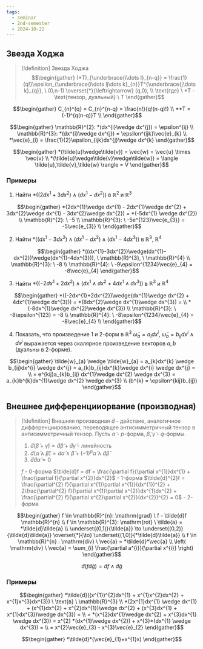 ```yaml
---
tags:
  - seminar
  - 2nd-semester
  - 2024-10-22
---
```


## Звезда Ходжа

> [!definition] Звезда Ходжа
> $$\begin{gather}
> (*T)_{\underbrace{i\dots l}_{n-q}} = \frac{1}{q!}\epsilon_{\underbrace{i\dots lj\dots k}_{n}}T^{\underbrace{j\dots k}_{q}}, \ (0,n-1) \overset{*}{\leftrightarrow} (q,0), \\
  \text{где} \ *T - \text{тензор, дуальный} \ T
> \end{gather}$$

$$\begin{gather}
C_{n}^{q} = C_{n}^{n-q} = \frac{n!}{q!(n-q)!} \\
**T = (-1)^{q(n-q)}T \\
\end{gather}$$

$$\begin{gather}
\mathbb{R}^{2}: *(dx^{i}\wedge dx^{j}) = \epsilon^{ij} \\
\mathbb{R}^{3}: *(dx^{i}\wedge dx^{j}) = \epsilon^{ijk}\vec{e}_{k} \\
*\vec{e}_{i} = \frac{1}{2}\epsilon_{ijk}dx^{j}\wedge dx^{k}
\end{gather}$$

$$\begin{gather}
*(\tilde{u}\wedge\tilde{v}) = \vec{w} = \vec{u} \times \vec{v} \\
*(\tilde{u}\wedge\tilde{v}\wedge\tilde{w}) = \langle \tilde{u},\tilde{v},\tilde{w} \rangle = V
\end{gather}$$

### Примеры

1. Найти $*((2dx^{1} + 3dx^{2})\wedge(dx^{1} - dx^{2}))$ в $\mathbb{R}^{2}$ и $\mathbb{R}^{3}$

$$\begin{gather}
*(2dx^{1}\wedge dx^{1} - 2dx^{1}\wedge dx^{2} + 3dx^{2}\wedge dx^{1} - 3dx^{2}\wedge dx^{2}) = *(-5dx^{1} \wedge dx^{2}) \\
\mathbb{R}^{2}: \ -5 \\
\mathbb{R}^{3}: \ -5e^{123}\vec{e_{3}} = -5\vec{e_{3}} \\
\end{gather}$$

2. Найти $*((dx^{1}-3dx^{2})\wedge(dx^{1}-dx^{2})\wedge(dx^{1}-4dx^{3}))$ в $\mathbb{R}^{3}, \ \mathbb{R}^{4}$

$$\begin{gather}
*((dx^{1}-3dx^{2})\wedge(dx^{1}-dx^{2})\wedge(dx^{1}-4dx^{3})), \ \mathbb{R}^{3}, \ \mathbb{R}^{4} \\
\mathbb{R}^{3}: \ -8 \\
\mathbb{R}^{4}: \ -9\epsilon^{1234}\vec{e}_{4} = -8\vec{e}_{4}
\end{gather}$$

3. Найти $*((-2dx^{1}+2dx^{2})\wedge(dx^{1}\wedge dx^{2} + 4dx^{1}\wedge dx^{3}))$ в $\mathbb{R}^{3}$ и $\mathbb{R}^{4}$

$$\begin{gather}
*((-2dx^{1}+2dx^{2})\wedge(dx^{1}\wedge dx^{2} + 4dx^{1}\wedge dx^{3})) = *(8dx^{2}\wedge dx^{1}\wedge dx^{3}) = \\
*(-8dx^{1}\wedge dx^{2}\wedge dx^{3}) \\
\mathbb{R}^{3}: \ -8\epsilon^{123} = -8 \\
\mathbb{R}^{4}: \ -8\epsilon^{1234}\vec{e}_{4} = -8\vec{e}_{4} \\
\end{gather}$$

4. Показать, что произведение 1 и 2-форм в $\mathbb{R}^{3}$ $\tilde{\omega}_{a} = a_{i}dx^{i}, \ \tilde{\omega}_{b} = b_{ij}dx^{i}\wedge dx^{j}$ выражается через скалярное произведение векторов $a, b$ (дуальны в 2-форме).

$$\begin{gather}
\tilde{w}_{a} \wedge \tilde{w}_{a} = a_{k}dx^{k} \wedge b_{ij}dx^{i} \wedge dx^{j} = a_{k}b_{ij}dx^{k}\wedge dx^{i} \wedge dx^{j} = \\
= e^{kij}a_{k}b_{ij} dx^{1}\wedge dx^{2} \wedge dx^{3} = a_{k}b^{k}dx^{1}\wedge dx^{2} \wedge dx^{3} \\
(b^{k} = \epsilon^{kij}b_{ij})
\end{gather}$$

## Внешнее дифференцииорвание (производная)

> [!definition] Внешняя производная
> $\tilde{d}$ - действие, аналогичное дифференциированию, переводящее антисимметричный тензор в антисимметричный тензор.
> Пусть $\tilde{\alpha}$ - $p$-форма, $\tilde{\beta},\tilde{\gamma}$ - $q$-формы.
> 1. $\tilde{d}(\tilde{\beta} + \tilde{\gamma}) = \tilde{d}\tilde{\beta} + \tilde{d}\tilde{\gamma}$ - линейность
> 2. $\tilde{d}(\tilde{\alpha} \wedge \tilde{\beta}) = d\tilde{\alpha} \wedge \tilde{\beta} + (-1)^{p} \tilde{\alpha} \wedge \tilde{d}\tilde{\beta}$
> 3. $\tilde{d}\tilde{d}\tilde{\alpha} = 0$
> 
> $f$ - 0-форма
> $\tilde{d}f = df = \frac{\partial f}{\partial x^{1}}dx^{1} + \frac{\partial f}{\partial x^{2}}dx^{2}$ - 1-форма
> $\tilde{d}^{2}f = \frac{\partial^{2} f}{\partial x^{1}\partial x^{1}}(dx^{1})^{2} + 2\frac{\partial^{2} f}{\partial x^{1}\partial x^{2}}dx^{1}dx^{2} + \frac{\partial^{2} f}{\partial x^{2}\partial x^{2}}(dx^{2})^{2} = 0$ - 2-форма

$$\begin{gather}
f \in \mathbb{R}^{n}: \mathrm{grad} \ f - \tilde{d}f \mathbb{R}^{n} \\
f \in \mathbb{R}^{3}: \mathrm{rot} \ \tilde{a} = *\tilde{d}\tilde{a} \\
\underset{(0,1)}{\tilde{a}} \to \underset{(0,2)}{\tilde{d}\tilde{a}} \overset{*}{\to} \underset{(1,0)}{*\tilde{d}\tilde{a}} \\
f \in \mathbb{R}^{n} : \mathrm{div} \ \vec{a} = *\tilde{d}*\vec{a} \\
\left( \mathrm{div} \ \vec{a} = \sum_{i} \frac{\partial a^{i}}{\partial x^{i}} \right)
\end{gather}$$

$$\tilde{d}(f\tilde{d}\tilde{g}) = \tilde{d}f \wedge \tilde{d}\tilde{g}$$

### Примеры

$$\begin{gather}
*\tilde{d}((x^{1})^{2}dx^{1} + x^{1}x^{2}dx^{2} + x^{1}x^{3}dx^{3}) \ \text{в} \ \mathbb{R}^{3} \\
*(2x^{1}dx^{1} \wedge dx^{1} + (x^{1}dx^{2} + x^{2}dx^{1})\wedge dx^{2} + (x^{3}dx^{1} + x^{1}dx^{3})\wedge dx^{3}) = \\
= *(x^{2}dx^{1}\wedge dx^{2} + x^{3}dx^{1} \wedge dx^{3}) = x^{2} *(dx^{1}\wedge dx^{2}) + x^{3}*(dx^{1} \wedge dx^{3}) = \\
= x^{2}\vec{e}_{3} - x^{3}\vec{e}_{2}
\end{gather}$$

$$\begin{gather}
*\tilde{d}*(\vec{e}_{1}+x^{1}x)
\end{gather}$$